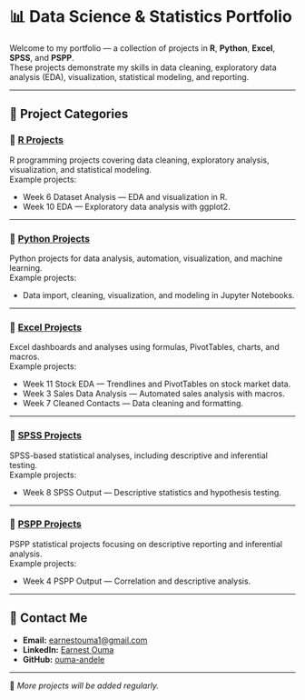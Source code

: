 # 📊 Data Science & Statistics Portfolio

Welcome to my portfolio — a collection of projects in **R**, **Python**, **Excel**, **SPSS**, and **PSPP**.  
These projects demonstrate my skills in data cleaning, exploratory data analysis (EDA), visualization, statistical modeling, and reporting.

---

## 📂 Project Categories

### 🔹 [R Projects](https://github.com/ouma-andele/portfolio/tree/main/R-Projects)
R programming projects covering data cleaning, exploratory analysis, visualization, and statistical modeling.  
Example projects:
- Week 6 Dataset Analysis — EDA and visualization in R.  
- Week 10 EDA — Exploratory data analysis with ggplot2.  

---

### 🔹 [Python Projects](https://github.com/ouma-andele/portfolio/tree/main/Python-Projects)
Python projects for data analysis, automation, visualization, and machine learning.  
Example projects:
- Data import, cleaning, visualization, and modeling in Jupyter Notebooks.

---

### 🔹 [Excel Projects](https://github.com/ouma-andele/portfolio/tree/main/Excel-Dashboards)
Excel dashboards and analyses using formulas, PivotTables, charts, and macros.  
Example projects:
- Week 11 Stock EDA — Trendlines and PivotTables on stock market data.  
- Week 3 Sales Data Analysis — Automated sales analysis with macros.  
- Week 7 Cleaned Contacts — Data cleaning and formatting.

---

### 🔹 [SPSS Projects](https://github.com/yourusername/portfolio/tree/main/SPSS-Projects)
SPSS-based statistical analyses, including descriptive and inferential testing.  
Example projects:
- Week 8 SPSS Output — Descriptive statistics and hypothesis testing.

---

### 🔹 [PSPP Projects](https://github.com/ouma-andele/portfolio/tree/main/PSPP-Projects)
PSPP statistical projects focusing on descriptive reporting and inferential analysis.  
Example projects:
- Week 4 PSPP Output — Correlation and descriptive analysis.

---

## 📧 Contact Me
- **Email:** earnestouma1@gmail.com 
- **LinkedIn:** [Earnest Ouma](https://www.linkedin.com/in/earnest-ouma-andele)  
- **GitHub:** [ouma-andele](https://github.com/ouma-andele)

---

📌 *More projects will be added regularly.*
